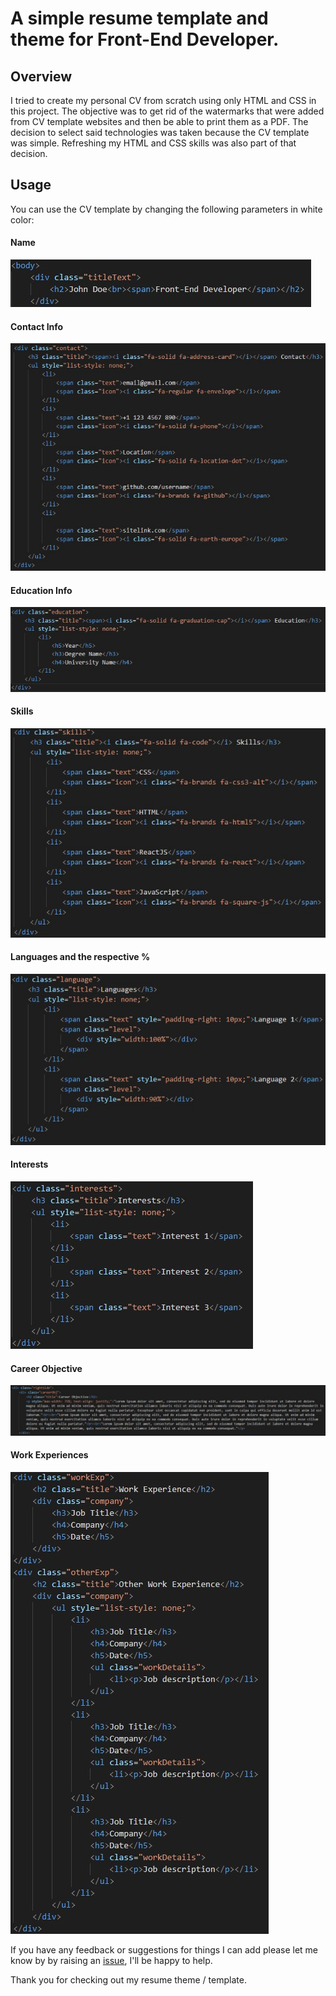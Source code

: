 # A simple resume template and theme for Front-End Developer.

## Overview

I tried to create my personal CV from scratch using only HTML and CSS in this project. The objective was to get rid of the watermarks that were added from CV template websites and then be able to print them as a PDF. The decision to select said technologies was taken because the CV template was simple. Refreshing my HTML and CSS skills was also part of that decision.

## Usage

You can use the CV template by changing the following parameters in white color:
#### Name 
![Changing the name](/assets/name.jpg)

#### Contact Info
![Changing the contact info](/assets/contactInfo.jpg)

#### Education Info
![Changing the education info](/assets/educationInfo.jpg)

#### Skills
![Changing the skills](/assets/skills.jpg)

#### Languages and the respective %
![Changing the languages](/assets/languages.jpg)

#### Interests
![Changing the interests](/assets/interests.jpg)

#### Career Objective
![Changing the career objective](/assets/careerObjective.jpg)

#### Work Experiences
![Changing the work experiences](/assets/workExperiences.jpg)


If you have any feedback or suggestions for things I can add please let me know by by raising an [issue](https://github.com/mparkasd/myCV/issues), I'll be happy to help.

Thank you for checking out my resume theme / template.

